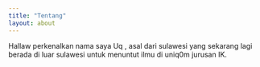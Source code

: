```yaml
---
title: "Tentang"
layout: about
---
```


Hallaw perkenalkan nama saya Uq , asal dari sulawesi yang sekarang lagi berada di luar sulawesi untuk menuntut ilmu di uniq0m jurusan IK.
